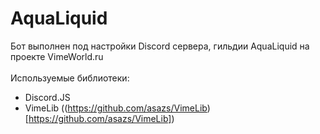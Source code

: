 # AquaLiquid
Бот выполнен под настройки Discord сервера, гильдии AquaLiquid на проекте VimeWorld.ru<br>
<br>
Используемые библиотеки:<br>
- Discord.JS<br>
- VimeLib ((https://github.com/asazs/VimeLib)[https://github.com/asazs/VimeLib])
